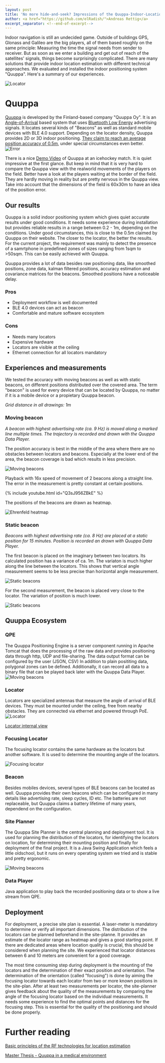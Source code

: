 ```yaml
---
layout: post
title: 'No more hide-and-seek? Impressions of the Quuppa-Indoor-Location System'
author: <a href="https://github.com/elRadish/">Andreas Rettig</a>
excerpt_separator: <!--end-of-excerpt-->
---
```


Indoor navigation is still an undecided game. 
Outside of buildings GPS, Glonass and Galileo are the big players, all of them based roughly on the same principle: Measuring the time the signal needs from sender to receiver.
But as soon as we enter a building and get out of reach of the satellites' signals, things become surprisingly complicated. There are many solutions that provide indoor location estimation with different technical approaches. 
We evaluated and installed the indoor positioning system "Quuppa". Here's a summary of our experiences.

![Locator](https://artcom.github.io/images/2017-09-27-quuppa/locator.png)
<!--end-of-excerpt-->

# Quuppa 
[Quuppa](http://quuppa.com) is developed by the Finland-based company "Quuppa Oy". It is an [Angle-of-Arrival](https://en.wikipedia.org/wiki/Angle_of_arrival) based system that uses [Bluetooth Low Energy](https://en.wikipedia.org/wiki/Bluetooth_Low_Energy) advertising signals.
It locates several kinds of "Beacons" as well as standard mobile devices with BLE 4.0 support.
Depending on the locator density, Quuppa provides 2D or 3D indoor positioning.
[They claim to reach an average position accuracy of 0.5m](http://quuppa.com/features/), under special circumstances even better.
![Error](http://quuppa.com/wp/wp-content/uploads/2015/04/Location-error.jpg)

There is a nice [Demo Video](https://www.youtube.com/watch?v=0vMoiSkOUgI) of Quuppa at an icehockey match. It is quiet impressive at the first glance. But keep in mind that it is very hard to compare the Quuppa view with the realworld movements of the players on the field.
Better have a look at the players waiting at the border of the field. They are hardly moving in reality but are pretty nervous in the Quuppa view. Take into account that the dimensions of the field is 60x30m to have an idea of the position error.

## Our results
Quuppa is a solid indoor positioning system which gives quiet accurate results under good conditions. It needs some experience during installation but provides reliable results in a range between 0.2 - 1m, depending on the conditions. Under good circumstances, this is close to the 0.5m claimed by Quuppa on their website. The closer to the locator, the better the results.
For the current project, the requirement was mainly to detect the presence of a samrtphone in predefined zones of sizes ranging from 1sqm to >50sqm. This can be easily achieved with Quuppa.

Quuppa provides a lot of data besides raw positioning data, like smoothed positions, zone data, kalman filtered positions, accuracy estimation and covariance matrices for the beacons.
Smoothed positions have a noticeable delay.

### Pros
* Deployment workflow is well documented
* BLE 4.0 devices can act as beacon
* Comfortable and mature software ecosystem

### Cons
* Needs many locators
* Expensive hardware
* Locators are visible at the ceiling
* Ethernet connection for all locators mandatory

## Experiences and measurements

We tested the accuracy with moving beacons as well as with static beacons, on different positions distributed over the covered area.
The term "beacon" is used for every device that can be located by Quuppa, no matter if it is a mobile device or a propietary Quuppa beacon.

*Grid distance in all drawings: 1m*

### Moving beacon
_A beacon with highest advertising rate (ca. 9 Hz) is moved along a marked line multiple times. The trajectory is recorded and drawn with the Quuppa Data Player._

The position accuracy is best in the middle of the area where there are no obstacles between locators and beacons.
Especially at the lower end of the area, the beacon coverage is bad which results in less precision.

![Moving beacons](https://artcom.github.io/images/2017-09-27-quuppa/movingOnLine.png)

Playback with 16x speed of movement of 2 beacons along a straight line. The error in the measurement is pretty constant at certain positions.

{% include youtube.html id="Q3sJ956ZBkE" %}

The positions of the beacons are drawn as heatmap.

![Ehrenfeld heatmap](https://artcom.github.io/images/2017-09-27-quuppa/ehrenfeld.jpg)

### Static beacon
_Beacons with highest advertising rate (ca. 8 Hz) are placed at a static position for 15 minutes. Position is recorded an drawn with Quuppa Data Player._

The first beacon is placed on the imaginary between two locators. Its calculated position has a variance of ca. 1m. The variaton is much higher along the line between the locators. This shows that vertical angle measurement seems to be less precise than horizontal angle measurement.

![Static beacons](https://artcom.github.io/images/2017-09-27-quuppa/static1.jpg)

For the second measurement, the beacon is placed very close to the locator. The variation of position is much lower.

![Static beacons](https://artcom.github.io/images/2017-09-27-quuppa/static2.jpg)

## Quuppa Ecosystem
### QPE
The Quuppa Positioning Engine is a server component running in Apache Tomcat that does the processing of the raw data and provides positioning data through http, UDP and file-sharing. The data output format can be configured by the user (JSON, CSV)
In addition to plain posititing data, polygonal zones can be defined. 
Additionally, it can record all data to a binary file that can be played back later with the Quuppa Data Player.
![Moving beacons](https://artcom.github.io/images/2017-09-27-quuppa/qpe.jpg)

### Locator
Locators are specialized antennas that measure the angle of arrival of BLE devices. They must be mounted under the ceiling, free from nearby obstacles.
They are connected via ethernet and powered through PoE.
![Locator](https://artcom.github.io/images/2017-09-27-quuppa/locator.png)

[Locator internal view](https://fccid.io/QE9LD-6L/Internal-Photos/Internal-Photos-2026625)

### Focusing Locator
The focusing locator contains the same hardware as the locators but another software. It is used to determine the mounting angle of the locators.

![Focusing locator](https://artcom.github.io/images/2017-09-27-quuppa/focusing.jpg)

### Beacon
Besides mobiles devices, several types of BLE beacons can be located as well. Quuppa provides their own beacons which can be configured in many details like advertising rate, sleep cycles, ID etc. The batteries are not replaceable, but Quuppa claims a battery lifetime of many years, dependend on the configuration.

### Site Planner
The Quuppa Site Planner is the central planning and deployment tool. It is used for planning the distribution of the locators, for identifying the locators on location, for determining their mounting position and finally for deployment of the final project.
It is a Java Swing Application which feels a little oldschool, but it runs on every operating system we tried and is stable and pretty ergonomic.

![Moving beacons](https://artcom.github.io/images/2017-09-27-quuppa/siteplanner.jpg)

### Data Player
Java application to play back the recorded positioning data or to show a live stream from QPE.

## Deployment
For deployment, a precise site plan is essential. A laser-meter is mandatory to determine or verify all important dimensions.
The distribution of the locators can be planned beforehand in the site-planne. It provides an estimate of the locator range as heatmap and gives a good starting point. If there are dedicated areas where location quality is crucial, this should be considered when planning the site.
We experienced that locator distances between 6 and 10 meters are convenient for a good coverage.
 
The most time consuming step during deployment is the mounting of the locators and the determination of their exact position and orientation.
The determination of the orientation (called "focusing") is done by aiming the focusing locator towards each locator from two or more known positions in the site-plan.
After at least two measurements per locator, the site-planner gives feedback about the quality of the measurements by comparing the angle of the focusing locator based on the individual measurements. 
It needs some experience to find the optimal points and distances for the focusing step. This is essential for the quality of the positioning and should be done properly.


# Further reading

[Basic principles of the RF technologies for location estimation](http://www.electronicdesign.com/communications/what-s-difference-between-measuring-location-uwb-wi-fi-and-bluetooth
)

[Master Thesis - Quuppa in a medical environment](https://repository.tudelft.nl/islandora/object/uuid:31da4059-5dac-4e60-93d7-36cad2d8ab46?collection=education)
